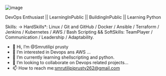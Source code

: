 
![image](https://github.com/Smrutiprusty/Smrutiprusty/assets/161937962/32596144-c8fc-438c-b112-843c98b4fa7c)

DevOps Enthusiast ||  LearningInPublic || BuildingInPublic || Learning Python

Skills: -> HardSkills*: Linux / Git and GitHub / Docker / Ansible / Terraform / Jenkins / Kubernetes / AWS / Bash Scripting && SoftSkills: TeamPlayer / Communication / Leadership / Adaptability.


- 👋 Hi, I’m @Smrutilipi prusty
- 👀 I’m interested in Devops ans AWS ...
- 🌱 I’m currently learning shellscripting and python.
- 💞️ I’m looking to collaborate on Devops related projects...
- 📫 How to reach me:smrutilipiprusty262@gmail.com

<!---
Smrutiprusty/Smrutiprusty is a ✨ special ✨ repository because its `README.md` (this file) appears on your GitHub profile.
You can click the Preview link to take a look at your changes.
--->

